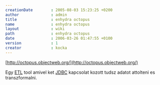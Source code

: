 ```yaml
---
creationDate        : 2005-08-03 15:23:25 +0200 
author              : admin 
title               : enhydra octopus 
name                : enhydra octopus 
layout              : wiki 
path                : enhydra octopus 
date                : 2006-03-26 01:47:55 +0100 
version             : 1 
creator             : kocka 
---
```

[http://octopus.objectweb.org/](http://octopus.objectweb.org/)

Egy [ETL](ETL.html) tool amivel ket [JDBC](JDBC.html) kapcsolat kozott tudsz adatot attolteni es transzformalni.
